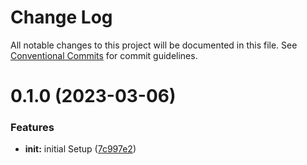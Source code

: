 # Change Log

All notable changes to this project will be documented in this file.
See [Conventional Commits](https://conventionalcommits.org) for commit guidelines.

# 0.1.0 (2023-03-06)


### Features

* **init:** initial Setup ([7c997e2](https://github.com/win-oo-ui/monorepo/commit/7c997e2c5d313e72037220dc38036890f95ac049))
